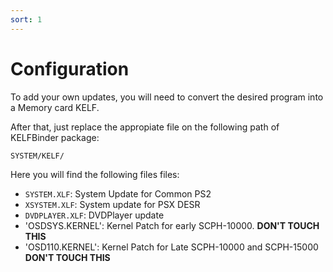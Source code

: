 ```yaml
---
sort: 1
---
```


# Configuration

To add your own updates, you will need to convert the desired program into a Memory card KELF.

After that, just replace the appropiate file on the following path of KELFBinder package:

```
SYSTEM/KELF/
```

Here you will find the following files files:

- `SYSTEM.XLF`: System Update for Common PS2
- `XSYSTEM.XLF`: System update for PSX DESR
- `DVDPLAYER.XLF`: DVDPlayer update
- 'OSDSYS.KERNEL': Kernel Patch for early SCPH-10000. __DON'T TOUCH THIS__
- 'OSD110.KERNEL': Kernel Patch for Late SCPH-10000 and SCPH-15000  __DON'T TOUCH THIS__